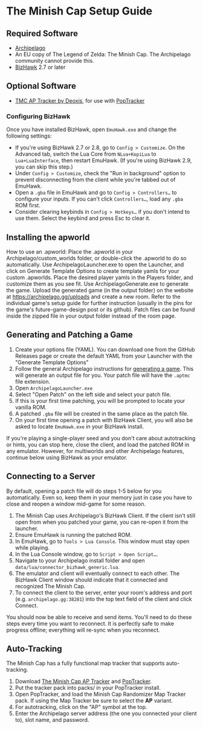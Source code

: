 # The Minish Cap Setup Guide

## Required Software

- [Archipelago](https://github.com/ArchipelagoMW/Archipelago/releases)
- An EU copy of The Legend of Zelda: The Minish Cap. The Archipelago community cannot provide this.
- [BizHawk](https://tasvideos.org/BizHawk/ReleaseHistory) 2.7 or later

## Optional Software

- [TMC AP Tracker by Deoxis](https://github.com/deoxis9001/tmcrando_maptracker_deoxis/releases/latest), for use with
[PopTracker](https://github.com/black-sliver/PopTracker/releases)

### Configuring BizHawk

Once you have installed BizHawk, open `EmuHawk.exe` and change the following settings:

- If you're using BizHawk 2.7 or 2.8, go to `Config > Customize`. On the Advanced tab, switch the Lua Core from
`NLua+KopiLua` to `Lua+LuaInterface`, then restart EmuHawk. (If you're using BizHawk 2.9, you can skip this step.)
- Under `Config > Customize`, check the "Run in background" option to prevent disconnecting from the client while you're
tabbed out of EmuHawk.
- Open a `.gba` file in EmuHawk and go to `Config > Controllers…` to configure your inputs. If you can't click
`Controllers…`, load any `.gba` ROM first.
- Consider clearing keybinds in `Config > Hotkeys…` if you don't intend to use them. Select the keybind and press Esc to
clear it.

## Installing the apworld

How to use an .apworld:
Place the .apworld in your Archipelago/custom_worlds folder, or double-click
the .apworld to do so automatically.
Use ArchipelagoLauncher.exe to open the Launcher, and click on Generate
Template Options to create template yamls for your custom .apworlds.
Place the desired player yamls in the Players folder, and customize them as
you see fit.
Use ArchipelagoGenerate.exe to generate the game.
Upload the generated game (in the output folder) on the website at
https://archipelago.gg/uploads and create a new room.
Refer to the individual game's setup guide for further instruction (usually in
the pins for the game's ⁠future-game-design⁠ post or its github).
Patch files can be found inside the zipped file in your output folder instead
of the room page.

## Generating and Patching a Game

1. Create your options file (YAML). You can download one from the GitHub
Releases page or create the default YAML from your Launcher with the "Generate Template Options"
2. Follow the general Archipelago instructions for [generating a game](../../Archipelago/setup/en#generating-a-game).
This will generate an output file for you. Your patch file will have the `.aptmc` file extension.
3. Open `ArchipelagoLauncher.exe`
4. Select "Open Patch" on the left side and select your patch file.
5. If this is your first time patching, you will be prompted to locate your vanilla ROM.
6. A patched `.gba` file will be created in the same place as the patch file.
7. On your first time opening a patch with BizHawk Client, you will also be asked to locate `EmuHawk.exe` in your
BizHawk install.

If you're playing a single-player seed and you don't care about autotracking or hints, you can stop here, close the
client, and load the patched ROM in any emulator. However, for multiworlds and other Archipelago features, continue
below using BizHawk as your emulator.

## Connecting to a Server

By default, opening a patch file will do steps 1-5 below for you automatically. Even so, keep them in your memory just
in case you have to close and reopen a window mid-game for some reason.

1. The Minish Cap uses Archipelago's BizHawk Client. If the client isn't still open from when you patched your game,
you can re-open it from the launcher.
2. Ensure EmuHawk is running the patched ROM.
3. In EmuHawk, go to `Tools > Lua Console`. This window must stay open while playing.
4. In the Lua Console window, go to `Script > Open Script…`.
5. Navigate to your Archipelago install folder and open `data/lua/connector_bizhawk_generic.lua`.
6. The emulator and client will eventually connect to each other. The BizHawk Client window should indicate that it
connected and recognized The Minish Cap.
7. To connect the client to the server, enter your room's address and port (e.g. `archipelago.gg:38281`) into the
top text field of the client and click Connect.

You should now be able to receive and send items. You'll need to do these steps every time you want to reconnect. It is
perfectly safe to make progress offline; everything will re-sync when you reconnect.

## Auto-Tracking

The Minish Cap has a fully functional map tracker that supports auto-tracking.

1. Download [The Minish Cap AP Tracker](https://github.com/deoxis9001/tmcrando_maptracker_deoxis/releases/latest) and
[PopTracker](https://github.com/black-sliver/PopTracker/releases).
2. Put the tracker pack into packs/ in your PopTracker install.
3. Open PopTracker, and load the Minish Cap Randomizer Map Tracker pack. If using the Map Tracker be sure to select the **AP** variant.
4. For autotracking, click on the "AP" symbol at the top.
5. Enter the Archipelago server address (the one you connected your client to), slot name, and password.
